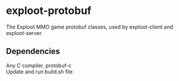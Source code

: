 exploot-protobuf
================

The Exploot MMO game protobuf classes, used by exploot-client and exploot-server.

## Dependencies
Any C compiler, protobuf-c  
Update and run build.sh file
